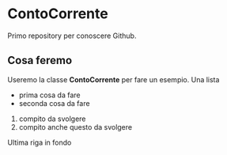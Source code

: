 # ContoCorrente
Primo repository per conoscere Github.

## Cosa feremo
Useremo la classe **ContoCorrente** per fare un esempio.
Una lista
- prima cosa da fare
- seconda cosa da fare

1. compito da svolgere
2. compito anche questo da svolgere


Ultima riga in fondo